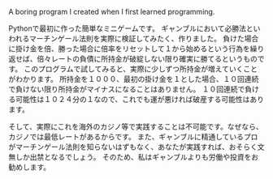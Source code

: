 A boring program I created when I first learned programming.

Pythonで最初に作った簡単なミニゲームです。
ギャンブルにおいて必勝法といわれるマーチンゲール法則を実際に検証してみたく、作りました。
負けた場合に掛け金を倍、勝った場合に倍率をリセットして１から始めるという行為を繰り返せば、倍々レートの負債に所持金が破綻しない限り確実に勝てるというものです。
このプログラムで試してみると、実際に少しずつ所持金が増えていくことがわかります。
所持金を１０００、最初の掛け金を１とした場合、１０回連続で負けない限り所持金がマイナスになることはありません。
１０回連続で負ける可能性は１０２４分の１なので、これでも運が悪ければ破産する可能性はあります。

そして、実際にこれを海外のカジノ等で実践することは不可能です。なぜなら、カジノでは最低レートがあるからです。
また、ギャンブルに精通しているプロがマーチンゲール法則を知らないはずもなく、あなたが実践すれば、おそらく文無しか出禁となるでしょう。
そのため、私はギャンブルよりも労働や投資をお勧めします。
